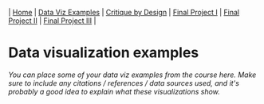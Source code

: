 | [Home](https://varaun2002.github.io/tswd-portfolio/) | [Data Viz Examples](https://github.com/varaun2002/tswd-portfolio/blob/main/dataviz-examples.md) | [Critique by Design](https://github.com/varaun2002/tswd-portfolio/blob/main/critique-by-design.md) | [Final Project I](https://github.com/varaun2002/tswd-portfolio/blob/main/final-project-part-one.md) | [Final Project II]([final-project-part-two](https://github.com/varaun2002/tswd-portfolio/blob/main/final-project-part-two.md)) | [Final Project III]([final-project-part-three](https://github.com/varaun2002/tswd-portfolio/blob/main/final-project-part-three.md)) |

# Data visualization examples
_You can place some of your data viz examples from the course here.  Make sure to include any citations / references / data sources used, and it's probably a good idea to explain what these visualizations show._
